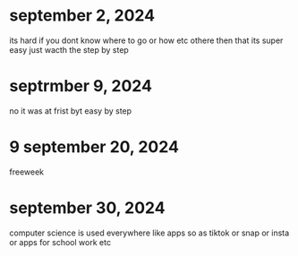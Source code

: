 # september 2, 2024
its hard if you dont know where to go or how etc othere then that its super easy just wacth the step by step
# septrmber 9, 2024
no it was at frist byt easy by step 
# 9 september 20, 2024
freeweek
# september 30, 2024
computer science is used everywhere like apps so as tiktok or snap or insta or apps for school work etc 
